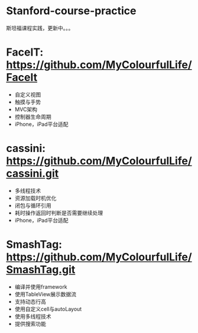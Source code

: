 # Stanford-course-practice
斯坦福课程实践，更新中。。。

# FaceIT: https://github.com/MyColourfulLife/FaceIt
- 自定义视图
- 触摸与手势
- MVC架构
- 控制器生命周期
- iPhone，iPad平台适配

# cassini: https://github.com/MyColourfulLife/cassini.git
- 多线程技术
- 资源加载时机优化
- 闭包与循环引用
- 耗时操作返回时判断是否需要继续处理
- iPhone，iPad平台适配

# SmashTag: https://github.com/MyColourfulLife/SmashTag.git
- 编译并使用framework
- 使用TableView展示数据流
- 支持动态行高
- 使用自定义cell与autoLayout
- 使用多线程技术
- 提供搜索功能
